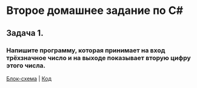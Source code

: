 # Второе домашнее задание по С#

## Задача 1.

### Напишите программу, которая принимает на вход трёхзначное число и на выходе показывает вторую цифру этого числа.

[Блок-схема](/Exp01/diagram1.drawio.png) | [Код](/Exp01/Program.cs)